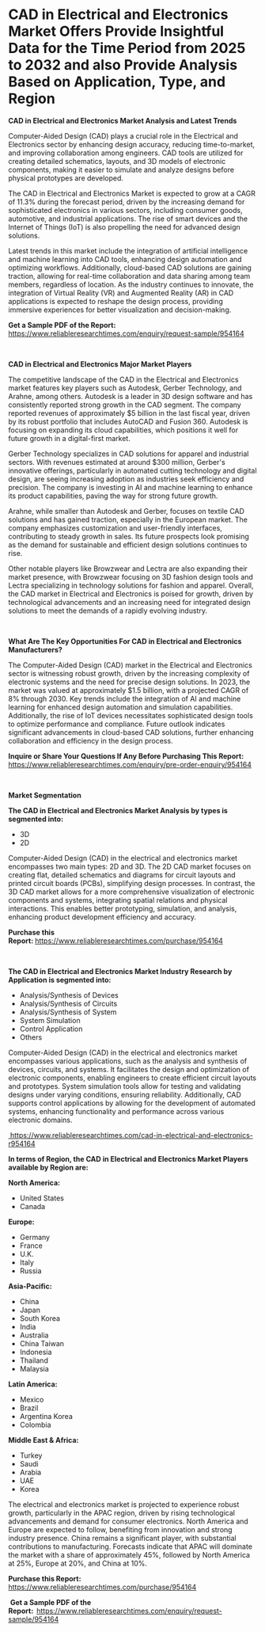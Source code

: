 <p><h1>CAD in Electrical and Electronics Market Offers Provide Insightful Data for the Time Period from 2025 to 2032 and also Provide Analysis Based on Application, Type, and Region</h1></p><p><strong>CAD in Electrical and Electronics Market Analysis and Latest Trends</strong></p>
<p><p>Computer-Aided Design (CAD) plays a crucial role in the Electrical and Electronics sector by enhancing design accuracy, reducing time-to-market, and improving collaboration among engineers. CAD tools are utilized for creating detailed schematics, layouts, and 3D models of electronic components, making it easier to simulate and analyze designs before physical prototypes are developed. </p><p>The CAD in Electrical and Electronics Market is expected to grow at a CAGR of 11.3% during the forecast period, driven by the increasing demand for sophisticated electronics in various sectors, including consumer goods, automotive, and industrial applications. The rise of smart devices and the Internet of Things (IoT) is also propelling the need for advanced design solutions. </p><p>Latest trends in this market include the integration of artificial intelligence and machine learning into CAD tools, enhancing design automation and optimizing workflows. Additionally, cloud-based CAD solutions are gaining traction, allowing for real-time collaboration and data sharing among team members, regardless of location. As the industry continues to innovate, the integration of Virtual Reality (VR) and Augmented Reality (AR) in CAD applications is expected to reshape the design process, providing immersive experiences for better visualization and decision-making.</p></p>
<p><strong>Get a Sample PDF of the Report:&nbsp;</strong> <a href="https://www.reliableresearchtimes.com/enquiry/request-sample/954164?utm_campaign=3713&utm_medium=2&utm_source=Github&utm_content=ia&utm_term=18042025&utm_id=cad-in-electrical-and-electronics">https://www.reliableresearchtimes.com/enquiry/request-sample/954164</a></p>
<p>&nbsp;</p>
<p><strong>CAD in Electrical and Electronics Major Market Players</strong></p>
<p><p>The competitive landscape of the CAD in the Electrical and Electronics market features key players such as Autodesk, Gerber Technology, and Arahne, among others. Autodesk is a leader in 3D design software and has consistently reported strong growth in the CAD segment. The company reported revenues of approximately $5 billion in the last fiscal year, driven by its robust portfolio that includes AutoCAD and Fusion 360. Autodesk is focusing on expanding its cloud capabilities, which positions it well for future growth in a digital-first market.</p><p>Gerber Technology specializes in CAD solutions for apparel and industrial sectors. With revenues estimated at around $300 million, Gerber's innovative offerings, particularly in automated cutting technology and digital design, are seeing increasing adoption as industries seek efficiency and precision. The company is investing in AI and machine learning to enhance its product capabilities, paving the way for strong future growth.</p><p>Arahne, while smaller than Autodesk and Gerber, focuses on textile CAD solutions and has gained traction, especially in the European market. The company emphasizes customization and user-friendly interfaces, contributing to steady growth in sales. Its future prospects look promising as the demand for sustainable and efficient design solutions continues to rise.</p><p>Other notable players like Browzwear and Lectra are also expanding their market presence, with Browzwear focusing on 3D fashion design tools and Lectra specializing in technology solutions for fashion and apparel. Overall, the CAD market in Electrical and Electronics is poised for growth, driven by technological advancements and an increasing need for integrated design solutions to meet the demands of a rapidly evolving industry.</p></p>
<p>&nbsp;</p>
<p><strong>What Are The Key Opportunities For CAD in Electrical and Electronics Manufacturers?</strong></p>
<p><p>The Computer-Aided Design (CAD) market in the Electrical and Electronics sector is witnessing robust growth, driven by the increasing complexity of electronic systems and the need for precise design solutions. In 2023, the market was valued at approximately $1.5 billion, with a projected CAGR of 8% through 2030. Key trends include the integration of AI and machine learning for enhanced design automation and simulation capabilities. Additionally, the rise of IoT devices necessitates sophisticated design tools to optimize performance and compliance. Future outlook indicates significant advancements in cloud-based CAD solutions, further enhancing collaboration and efficiency in the design process.</p></p>
<p><strong>Inquire or Share Your Questions If Any Before Purchasing This Report:</strong> <a href="https://www.reliableresearchtimes.com/enquiry/pre-order-enquiry/954164?utm_campaign=3713&utm_medium=2&utm_source=Github&utm_content=ia&utm_term=18042025&utm_id=cad-in-electrical-and-electronics">https://www.reliableresearchtimes.com/enquiry/pre-order-enquiry/954164</a></p>
<p>&nbsp;</p>
<p><strong>Market Segmentation</strong></p>
<p><strong>The CAD in Electrical and Electronics Market Analysis by types is segmented into:</strong></p>
<p><ul><li>3D</li><li>2D</li></ul></p>
<p><p>Computer-Aided Design (CAD) in the electrical and electronics market encompasses two main types: 2D and 3D. The 2D CAD market focuses on creating flat, detailed schematics and diagrams for circuit layouts and printed circuit boards (PCBs), simplifying design processes. In contrast, the 3D CAD market allows for a more comprehensive visualization of electronic components and systems, integrating spatial relations and physical interactions. This enables better prototyping, simulation, and analysis, enhancing product development efficiency and accuracy.</p></p>
<p><strong>Purchase this Report:&nbsp;</strong><a href="https://www.reliableresearchtimes.com/purchase/954164?utm_campaign=3713&utm_medium=2&utm_source=Github&utm_content=ia&utm_term=18042025&utm_id=cad-in-electrical-and-electronics">https://www.reliableresearchtimes.com/purchase/954164</a></p>
<p>&nbsp;</p>
<p><strong>The CAD in Electrical and Electronics Market Industry Research by Application is segmented into:</strong></p>
<p><ul><li>Analysis/Synthesis of Devices</li><li>Analysis/Synthesis of Circuits</li><li>Analysis/Synthesis of System</li><li>System Simulation</li><li>Control Application</li><li>Others</li></ul></p>
<p><p>Computer-Aided Design (CAD) in the electrical and electronics market encompasses various applications, such as the analysis and synthesis of devices, circuits, and systems. It facilitates the design and optimization of electronic components, enabling engineers to create efficient circuit layouts and prototypes. System simulation tools allow for testing and validating designs under varying conditions, ensuring reliability. Additionally, CAD supports control applications by allowing for the development of automated systems, enhancing functionality and performance across various electronic domains.</p></p>
<p><a href="https://www.reliableresearchtimes.com/cad-in-electrical-and-electronics-r954164?utm_campaign=3713&utm_medium=2&utm_source=Github&utm_content=ia&utm_term=18042025&utm_id=cad-in-electrical-and-electronics">&nbsp;https://www.reliableresearchtimes.com/cad-in-electrical-and-electronics-r954164</a></p>
<p><strong>In terms of Region, the CAD in Electrical and Electronics Market Players available by Region are:</strong></p>
<p>
    <p> <strong> North America: </strong>
        <ul>
            <li>United States</li>
            <li>Canada</li>
        </ul>
        </p> 
    <p> <strong> Europe: </strong>
        <ul>
            <li>Germany</li>
            <li>France</li>
            <li>U.K.</li>
            <li>Italy</li>
            <li>Russia</li>
        </ul>
        </p> 
    <p> <strong> Asia-Pacific: </strong>
        <ul>
            <li>China</li>
            <li>Japan</li>
            <li>South Korea</li>
            <li>India</li>
            <li>Australia</li>
            <li>China Taiwan</li>
            <li>Indonesia</li>
            <li>Thailand</li>
            <li>Malaysia</li>
        </ul>
        </p> 
    <p> <strong> Latin America: </strong>
        <ul>
            <li>Mexico</li>
            <li>Brazil</li>
            <li>Argentina Korea</li>
            <li>Colombia</li>
        </ul>
        </p> 
    <p> <strong> Middle East & Africa: </strong>
        <ul>
            <li>Turkey</li>
            <li>Saudi</li>
            <li>Arabia</li>
            <li>UAE</li>
            <li>Korea</li>
        </ul>
    </p>
    </p>
<p><p>The electrical and electronics market is projected to experience robust growth, particularly in the APAC region, driven by rising technological advancements and demand for consumer electronics. North America and Europe are expected to follow, benefiting from innovation and strong industry presence. China remains a significant player, with substantial contributions to manufacturing. Forecasts indicate that APAC will dominate the market with a share of approximately 45%, followed by North America at 25%, Europe at 20%, and China at 10%.</p></p>
<p><strong>Purchase this Report: </strong><a href="https://www.reliableresearchtimes.com/purchase/954164?utm_campaign=3713&utm_medium=2&utm_source=Github&utm_content=ia&utm_term=18042025&utm_id=cad-in-electrical-and-electronics">https://www.reliableresearchtimes.com/purchase/954164</a></p>
<p>&nbsp;<strong>Get a Sample PDF of the Report:&nbsp;&nbsp;</strong><a href="https://www.reliableresearchtimes.com/enquiry/request-sample/954164?utm_campaign=3713&utm_medium=2&utm_source=Github&utm_content=ia&utm_term=18042025&utm_id=cad-in-electrical-and-electronics">https://www.reliableresearchtimes.com/enquiry/request-sample/954164</a></p>
<p><strong></strong></p>
<p><p></p><p></p><p></p></p>